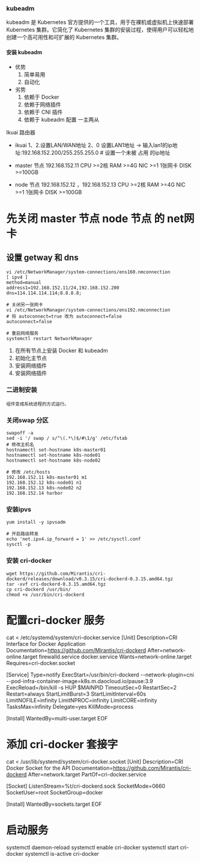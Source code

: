 ### kubeadm
kubeadm 是 Kubernetes 官方提供的一个工具，用于在裸机或虚拟机上快速部署 Kubernetes 集群。它简化了 Kubernetes 集群的安装过程，使得用户可以轻松地创建一个高可用性和可扩展的 Kubernetes 集群。

#### 安装 kubeadm
- 优势
    1. 简单易用
    2. 自动化
- 劣势
    1. 依赖于 Docker
    2. 依赖于网络插件
    3. 依赖于 CNI 插件
    4. 依赖于 kubeadm 配置
一主两从

Ikuai 路由器  
- ikuai 
    1、2.设置LAN/WAN地址
    2、0 设置LAN1地址 -> 输入lan1的ip地址:192.168.152.200/255.255.255.0 # 设置一个未被 占用 的ip地址


- master 节点 192.168.152.11 
    CPU >=2核
    RAM >=4G
    NIC >=1  1张网卡
    DISK >=100GB 
- node 节点 192.168.152.12 ，192.168.152.13
    CPU >=2核
    RAM >=4G
    NIC >=1  1张网卡
    DISK >=100GB 

# 先关闭 master 节点 node 节点 的 net网卡

## 设置 getway 和 dns
```
vi /etc/NetworkManager/system-connections/ens160.nmconnection
[ ipv4 ]
method=manual
address1=192.168.152.11/24,192.168.152.200
dns=114.114.114.114;8.8.8.8;

# 关闭另一张网卡
vi /etc/NetworkManager/system-connections/ens192.nmconnection
# 将 autoconnect=true 改为 autoconnect=false
autoconnect=false

# 重启网络服务
systemctl restart NetworkManager
```

1. 在所有节点上安装 Docker 和 kubeadm
2. 初始化主节点
3. 安装网络插件
4. 安装网络插件


### 二进制安装
    组件变成系统进程的方式运行。

### 关闭swap 分区 
```
swapoff -a
sed -i '/ swap / s/^\(.*\)$/#\1/g' /etc/fstab
# 修改主机名
hostnamectl set-hostname k8s-master01
hostnamectl set-hostname k8s-node01
hostnamectl set-hostname k8s-node02

# 修改 /etc/hosts
192.168.152.11 k8s-master01 m1
192.168.152.12 k8s-node01 n1
192.168.152.13 k8s-node02 n2
192.168.152.14 harbor

```

### 安装ipvs
```
yum install -y ipvsadm

# 开启路由转发
echo 'net.ipv4.ip_forward = 1' >> /etc/sysctl.conf
sysctl -p

```
### 安装 cri-docker
```
wget https://github.com/Mirantis/cri-dockerd/releases/download/v0.3.15/cri-dockerd-0.3.15.amd64.tgz
tar -xvf cri-dockerd-0.3.15.amd64.tgz
cp cri-dockerd /usr/bin/
chmod +x /usr/bin/cri-dockerd

```
# 配置cri-docker 服务 
cat <<EOF > /etc/systemd/system/cri-docker.service
[Unit]
Description=CRI Interface for Docker Application
Documentation=https://github.com/Mirantis/cri-dockerd
After=network-online.target firewalld.service docker.service
Wants=network-online.target
Requires=cri-docker.socket

[Service]
Type=notify
ExecStart=/usr/bin/cri-dockerd --network-plugin=cni --pod-infra-container-image=k8s.m.daocloud.io/pause:3.9
ExecReload=/bin/kill -s HUP $MAINPID
TimeoutSec=0
RestartSec=2
Restart=always
StartLimitBurst=3
StartLimitInterval=60s
LimitNOFILE=infinity
LimitNPROC=infinity
LimitCORE=infinity
TasksMax=infinity
Delegate=yes
KillMode=process

[Install]
WantedBy=multi-user.target
EOF
# 添加 cri-docker 套接字
cat <<EOF > /usr/lib/systemd/system/cri-docker.socket
[Unit]
Description=CRI Docker Socket for the API
Documentation=https://github.com/Mirantis/cri-dockerd
After=network.target
PartOf=cri-docker.service

[Socket]
ListenStream=%t/cri-dockerd.sock
SocketMode=0660
SocketUser=root
SocketGroup=docker

[Install]
WantedBy=sockets.target
EOF

# 启动服务
systemctl daemon-reload
systemctl enable cri-docker
systemctl start cri-docker
systemctl is-active cri-docker






